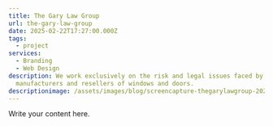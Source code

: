 ```yaml
---
title: The Gary Law Group
url: the-gary-law-group
date: 2025-02-22T17:27:00.000Z
tags:
  - project
services:
  - Branding
  - Web Design
description: We work exclusively on the risk and legal issues faced by
  manufacturers and resellers of windows and doors.
descriptionimage: /assets/images/blog/screencapture-thegarylawgroup-2025-02-22-17_29_30.webp
---
```

Write your content here.

